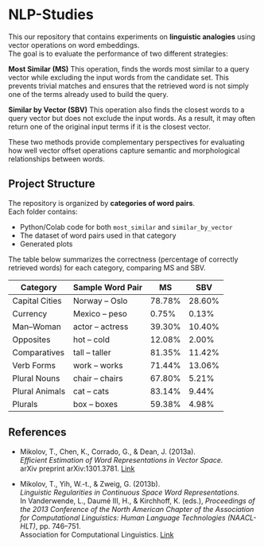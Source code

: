 # NLP-Studies

This our repository that contains experiments on **linguistic analogies** using vector operations on word embeddings.  
The goal is to evaluate the performance of two different strategies:

**Most Similar (MS)**
This operation, finds the words most similar to a query vector while excluding the input words from the candidate set. This prevents trivial matches and ensures that the retrieved word is not simply one of the terms already used to build the query.

**Similar by Vector (SBV)**
This operation also finds the closest words to a query vector but does not exclude the input words. As a result, it may often return one of the original input terms if it is the closest vector.

These two methods provide complementary perspectives for evaluating how well vector offset operations capture semantic and morphological relationships between words.



## Project Structure

The repository is organized by **categories of word pairs**.  
Each folder contains:
- Python/Colab code for both `most_similar` and `similar_by_vector`
- The dataset of word pairs used in that category
- Generated plots 



The table below summarizes the correctness (percentage of correctly retrieved words) for each category, comparing MS and SBV.

| **Category**      | **Sample Word Pair** | **MS**   | **SBV**  |
|-------------------|----------------------|----------|----------|
| Capital Cities    | Norway – Oslo        | 78.78%   | 28.60%   |
| Currency          | Mexico – peso        | 0.75%    | 0.13%    |
| Man–Woman         | actor – actress      | 39.30%   | 10.40%   |
| Opposites         | hot – cold           | 12.08%   | 2.00%    |
| Comparatives      | tall – taller        | 81.35%   | 11.42%   |
| Verb Forms        | work – works         | 71.44%   | 13.06%   |
| Plural Nouns      | chair – chairs       | 67.80%   | 5.21%    |
| Plural Animals    | cat – cats           | 83.14%   | 9.44%    |
| Plurals           | box – boxes          | 59.38%   | 4.98%    |


## References

- Mikolov, T., Chen, K., Corrado, G., & Dean, J. (2013a).  
  *Efficient Estimation of Word Representations in Vector Space.*  
  arXiv preprint arXiv:1301.3781. [Link](https://arxiv.org/abs/1301.3781)

- Mikolov, T., Yih, W.-t., & Zweig, G. (2013b).  
  *Linguistic Regularities in Continuous Space Word Representations.*  
  In Vanderwende, L., Daumé III, H., & Kirchhoff, K. (eds.), *Proceedings of the 2013 Conference of the North American Chapter of the Association for Computational Linguistics: Human Language Technologies (NAACL-HLT)*, pp. 746–751.  
  Association for Computational Linguistics. [Link](https://aclanthology.org/N13-1090)
